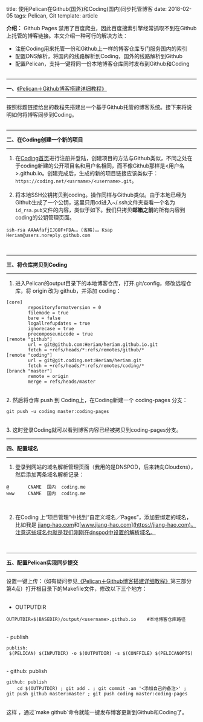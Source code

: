 title: 使用Pelican在Github(国外)和Coding(国内)同步托管博客
date: 2018-02-05
tags: Pelican, Git
template: article

**介绍：** Github Pages 禁用了百度爬虫，因此百度搜索引擎经常抓取不到在Github上托管的博客链接。本文介绍一种可行的解决方法：     
- 注册Coding用来托管一份和Github上一样的博客仓库专门服务国内的索引    
- 配置DNS解析，将国内的线路解析到Coding，国外的线路解析到Github    
- 配置Pelican，支持一键将同一份本地博客仓库同时发布到Github和Coding
  ​          
  <br>   
***
**一、**[《Pelican＋Github博客搭建详细教程》](<https://jiang-hao.com/articles/2018/blog-%E4%BD%BF%E7%94%A8Pelican%E5%9F%BA%E4%BA%8EGithubPages%E6%90%AD%E5%BB%BA%E5%8D%9A%E5%AE%A2%E6%95%99%E7%A8%8B.html>)      

***
按照标题链接给出的教程先搭建出一个基于Github托管的博客系统。接下来将说明如何将博客同步到Coding。    
<br>   

***
**二、在Coding创建一个新的项目**
***
1. 在[Coding首页](http://www.coding.net)进行注册并登陆，创建项目的方法与Github类似，不同之处在于coding新建的公开项目名和用户名相同，而不像Github那样是<用户名>.github.io。创建完成后，生成的新的项目链接应该类似于：`https://coding.net/<usrname>/<username>.git`。    
    <br>   
2. 将本地SSH公钥拷贝到coding。操作同样与Github类似。由于本地已经为Github生成了一个公钥，这里只用cd进入~/.ssh文件夹查看一个名为`id_rsa.pub`文件的内容，类似于如下。我们只拷贝**邮箱之前**的所有内容到coding的公钥管理页面。     
```
ssh-rsa AAAAfafjIJGOF+FDA。。(省略)。。Ksap Heriam@users.noreply.github.com
```
<br>   

***
**三、将仓库拷贝到Coding**
***
1. 进入Pelican的output目录下的本地博客仓库，打开.git/config，修改远程仓库，将 origin 改为 github，并添加 coding：   

```
[core]
        repositoryformatversion = 0
        filemode = true
        bare = false
        logallrefupdates = true
        ignorecase = true
        precomposeunicode = true
[remote "github"]
        url = git@github.com:Heriam/heriam.github.io.git
        fetch = +refs/heads/*:refs/remotes/github/*
[remote "coding"]
        url = git@git.coding.net:Heriam/heriam.git
        fetch = +refs/heads/*:refs/remotes/coding/*
[branch "master"]
        remote = origin
        merge = refs/heads/master
```
<br>    
2. 然后将仓库 push 到 Coding上，在Coding新建一个 coding-pages 分支：    

```
git push -u coding master:coding-pages
```
<br>    
3. 这时登录Coding就可以看到博客内容已经被拷贝到coding-pages分支。
    <br>   

***
**四、配置域名**
***
1. 登录到网站的域名解析管理页面（我用的是DNSPOD，后来转向Cloudxns），然后添加两条域名解析记录：

```
@       CNAME  国内  coding.me
www     CNAME  国内  coding.me
```
<br>   

2. 在Coding 上“项目管理”中找到“自定义域名／Pages”，添加要绑定的域名，比如我是 [jiang-hao.com](https://jiang-hao.com)和[www.jiang-hao.com](https://jiang-hao.com)。注意这些域名也就是我们刚刚在dnspod中设置的解析域名。

<br>   

***
**五、配置Pelican实现同步提交**
***
设置一键上传：（如有疑问参见[《Pelican＋Github博客搭建详细教程》](<https://jiang-hao.com/articles/2018/blog-%E4%BD%BF%E7%94%A8Pelican%E5%9F%BA%E4%BA%8EGithubPages%E6%90%AD%E5%BB%BA%E5%8D%9A%E5%AE%A2%E6%95%99%E7%A8%8B.html>)第三部分第4点）打开根目录下的Makefile文件，修改以下三个地方：   
<br>    

- OUTPUTDIR        

```
OUTPUTDIR=$(BASEDIR)/output/<username>.github.io    #本地博客仓库路径
```
<br>   
-  publish    

```
publish:    
 $(PELICAN) $(INPUTDIR) -o $(OUTPUTDIR) -s $(CONFFILE) $(PELICANOPTS)    
```
<br>   
- github: publish

```
github: publish
	cd $(OUTPUTDIR) ; git add . ; git commit -am '<添加自己的备注>' ; git push github master:master ; git push coding master:coding-pages 
```

<br>
这样 ，通过`make github`命令就能一键发布博客更新到Github和Coding了。